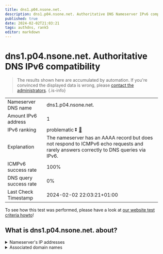 ```yaml
---
title: dns1.p04.nsone.net.
description: dns1.p04.nsone.net. Authoritative DNS Nameserver IPv6 compatibility
published: true
date: 2024-02-02T21:03:21
tags: authdns, rank5
editor: markdown
---
```


# dns1.p04.nsone.net. Authoritative DNS IPv6 compatibility

> The results shown here are accumulated by automation. If you're convinced the displayed data is wrong, please [contact the administrators](/howto/chat). 
{.is-info}




|   |   |
| - | - |
| Nameserver DNS name | dns1.p04.nsone.net.
| Amount IPv6 address | 1
| IPv6 ranking | problematic :arrow_double_down: [🔗](/howto/ranking) |
| Explanation | The nameserver has an AAAA record but does not respond to ICMPv6 echo requests and rarely answers correctly to DNS queries via IPv6. |
| ICMPv6 success rate | 100%|
| DNS query success rate | 0% |
| Last Check Timestamp | 2024-02-02 22:03:21+01:00 |

To see how this test was performed, please have a look at [our website test criteria howto](/howto/testcriteria/authdns)!


## What is dns1.p04.nsone.net. about?




<details>
<summary>Nameserver's IP addresses</summary>

2620:4d:4000:6259:7:4:0:1

</details>



<details>
<summary>Associated domain names</summary>

www.theguardian.com

</details>
